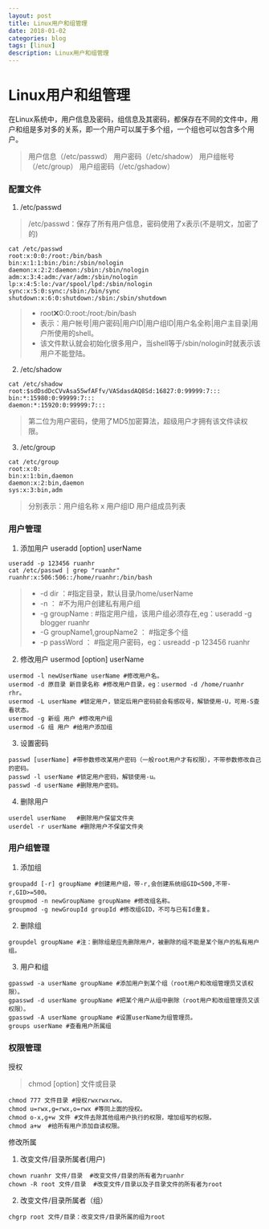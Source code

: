 ```yaml
---
layout: post
title: Linux用户和组管理
date: 2018-01-02
categories: blog
tags: [linux]
description: Linux用户和组管理
---
```


# Linux用户和组管理

在Linux系统中，用户信息及密码，组信息及其密码，都保存在不同的文件中，用户和组是多对多的关系，即一个用户可以属于多个组，一个组也可以包含多个用户。

> 用户信息（/etc/passwd）
> 用户密码（/etc/shadow）
> 用户组帐号（/etc/group）
> 用户组密码（/etc/gshadow）

### 配置文件

1. /etc/passwd

> /etc/passwd：保存了所有用户信息，密码使用了x表示(不是明文，加密了的)

```linux
cat /etc/passwd
root:x:0:0:/root:/bin/bash
bin:x:1:1:bin:/bin:/sbin/nologin
daemon:x:2:2:daemon:/sbin:/sbin/nologin
adm:x:3:4:adm:/var/adm:/sbin/nologin
lp:x:4:5:lo:/var/spool/lpd:/sbin/nologin
sync:x:5:0:sync:/sbin:/bin/sync
shutdown:x:6:0:shutdown:/sbin:/sbin/shutdown
```

>- root:x:0:0:root:/root:/bin/bash
>- 表示：用户帐号|用户密码|用户ID|用户组ID|用户名全称|用户主目录|用户所使用的shell。
>- 该文件默认就会初始化很多用户，当shell等于/sbin/nologin时就表示该用户不能登陆。

2. /etc/shadow

```linux
cat /etc/shadow
root:$sdDsdDcCVvAsa55wfAFfv/VASdasdAQ8Sd:16827:0:99999:7:::
bin:*:15980:0:99999:7:::
daemon:*:15920:0:99999:7:::
```

> 第二位为用户密码，使用了MD5加密算法，超级用户才拥有该文件读权限。

3. /etc/group

```linux
cat /etc/group
root:x:0:
bin:x:1:bin,daemon
daemon:x:2:bin,daemon
sys:x:3:bin,adm
```

> 分别表示：用户组名称 x 用户组ID 用户组成员列表

### 用户管理

1. 添加用户 useradd [option] userName

```linux
useradd -p 123456 ruanhr
cat /etc/passwd | grep "ruanhr"
ruanhr:x:506:506::/home/ruanhr:/bin/bash
```

>- -d dir ：#指定目录，默认目录/home/userName
>- -n ： #不为用户创建私有用户组
>- -g groupName : #指定用户组，该用户组必须存在,eg：useradd -g blogger ruanhr
>- -G groupName1,groupName2 ： #指定多个组
>- -p passWord ： #指定用户密码，eg：usreadd -p 123456 ruanhr

2. 修改用户 usermod [option] userName

```linux
usermod -l newUserName userName #修改用户名。
usermod -d 原目录 新目录名称 #修改用户目录，eg：usermod -d /home/ruanhr rhr。
usermod -L userName #锁定用户，锁定后用户密码前会有感叹号，解锁使用-U，可用-S查看状态。
usermod -g 新组 用户 #修改用户组
usermod -G 组 用户 #给用户添加组
```

3. 设置密码

```linux
passwd [userName] #带参数修改某用户密码（一般root用户才有权限），不带参数修改自己的密码。
passwd -l userName #锁定用户密码，解锁使用-u。
passwd -d userName #删除用户密码。
```

4. 删除用户

```linux
userdel userName   #删除用户保留文件夹
userdel -r userName #删除用户不保留文件夹
```

### 用户组管理

1. 添加组

```linux
groupadd [-r] groupName #创建用户组，带-r,会创建系统组GID<500,不带-r,GID>=500。
groupmod -n newGroupName groupName #修改组名称。
groupmod -g newGroupId groupId #修改组GID，不可与已有Id重复。
```

2. 删除组

```linux
groupdel groupName #注：删除组是应先删除用户，被删除的组不能是某个账户的私有用户组。
```

3. 用户和组

```linux
gpasswd -a userName groupName #添加用户到某个组（root用户和改组管理员又该权限）。
gpasswd -d userName groupName #把某个用户从组中删除（root用户和改组管理员又该权限）。
gpasswd -A userName groupName #设置userName为组管理员。
groups userName #查看用户所属组
```

### 权限管理

授权<br/>

> chmod [option] 文件或目录

```linux
chmod 777 文件目录 #授权rwxrwxrwx。
chmod u=rwx,g=rwx,o=rwx #等同上面的授权。
chmod o-x,g+w 文件 #文件去除其他组用户执行的权限，增加组写的权限。
chmod a+w  #给所有用户添加自读权限。
```

修改所属<br/>

1. 改变文件/目录所属者(用户)

```linux
chown ruanhr 文件/目录  #改变文件/目录的所有者为ruanhr
chown ‐R root 文件/目录  #改变文件/目录以及子目录文件的所有者为root
```

2. 改变文件/目录所属者（组）

```linux
chgrp root 文件/目录：改变文件/目录所属的组为root
```

